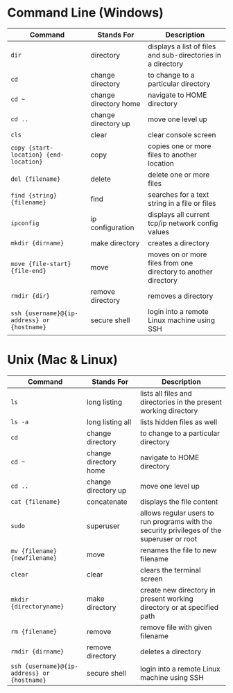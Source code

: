 # Command Line (Windows)
| Command      | Stands For |  Description |
| ----------- | ----------- | -------------|
| `dir`      | directory       | displays a list of files and sub-directories in a directory |
| `cd`      | change directory       | to change to a particular directory |
| `cd ~`   | change directory home        | navigate to HOME directory |
| `cd ..`      | change directory up       | move one level up |
| `cls`      | clear     | clear console screen |
| `copy {start-location} {end-location}`   | copy      | copies one or more files to another location |
| `del {filename}`      | delete    | delete one or more files |
| `find {string} {filename}`      | find    | searches for a text string in a file or files |
| `ipconfig`      | ip configuration    | displays all current tcp/ip network config values |
| `mkdir {dirname}`      | make directory    | creates a directory |
| `move {file-start} {file-end}`      | move    | moves on or more files from one directory to another directory |
| `rmdir {dir}`      | remove directory    | removes a directory |
| `ssh {username}@{ip-address} or {hostname}`   | secure shell        | login into a remote Linux machine using SSH |

# Unix (Mac & Linux)
| Command      | Stands For |  Description |
| ----------- | ----------- | -------------|
| `ls`      | long listing       | lists all files and directories in the present working directory |
| `ls -a`  | long listing all   |  lists hidden files as well |
| `cd`      | change directory       | to change to a particular directory |
| `cd ~`   | change directory home        | navigate to HOME directory |
| `cd ..`      | change directory up       | move one level up |
| `cat {filename}`   | concatenate        | displays the file content |
| `sudo`      | superuser       | allows regular users to run programs with the security privileges of the superuser or root |
| `mv {filename} {newfilename}`   | move        | renames the file to new filename |
| `clear`      | clear       | clears the terminal screen |
| `mkdir {directoryname}`   | make directory        | create new directory in present working directory or at specified path |
| `rm {filename}`   | remove        | remove file with given filename |
| `rmdir {dirname}`   | remove directory        | deletes a directory |
| `ssh {username}@{ip-address} or {hostname}`   | secure shell        | login into a remote Linux machine using SSH |
